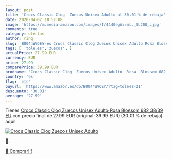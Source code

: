 ```yaml
---
layout: post
title: 'Crocs Classic Clog  Zuecos Unisex Adulto al 30.01 % de rebaja'
date: 2020-04-02 18:52:08
image: 'https://m.media-amazon.com/images/I/4140egAirmL._SL200_.jpg'
comments: true
category: ofertas
author: ring
slug: 'B0044WVQEY-es Crocs Classic Clog Zuecos Unisex Adulto Rosa Blossom 682...'
tags: [ 'tole.es','zuecos', ]
actualPrice: 27.99 EUR
currency: EUR
price: 27.99
comparePrice: 39.99 EUR
prodname: 'Crocs Classic Clog  Zuecos Unisex Adulto  Rosa  Blossom 682   38/39 EU'
country: 'es'
flag: '🇪🇸'
buyurl: 'https://www.amazon.es/dp/B0044WVQEY/?tag=tolees-21'
descuento: '30.01'
average: '27.99'
---
```


Tienes [Crocs Classic Clog  Zuecos Unisex Adulto  Rosa  Blossom 682   38/39 EU](https://www.amazon.es/dp/B0044WVQEY/?tag=tolees-21) con precio final de  27.99 EUR (original: 39.99 EUR) (30.01 %  de rebaja) aqui!

[![Crocs Classic Clog  Zuecos Unisex Adulto](https://m.media-amazon.com/images/I/4140egAirmL._SL200_.jpg)](https://www.amazon.es/dp/B0044WVQEY/?tag=tolees-21)

🔎:


[🛒 Comprar!!!](https://www.amazon.es/dp/B0044WVQEY/?tag=tolees-21)
